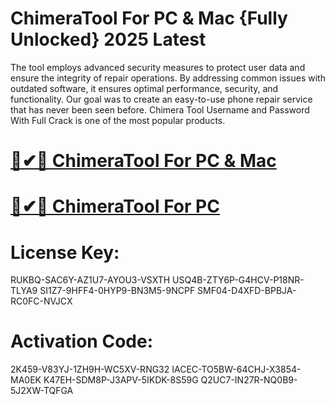 # ChimeraTool For PC & Mac {Fully Unlocked} 2025 Latest

 The tool employs advanced security measures to protect user data and ensure the integrity of repair operations. By addressing common issues with outdated software, it ensures optimal performance, security, and functionality. Our goal was to create an easy-to-use phone repair service that has never been seen before. Chimera Tool Username and Password With Full Crack is one of the most popular products.

 # [🚀✔🎉 ChimeraTool For PC & Mac](https://up-community.link/dl/)

# [🚀✔🎉 ChimeraTool For PC](https://up-community.link/dl/)

# License Key:

RUKBQ-SAC6Y-AZ1U7-AYOU3-VSXTH
USQ4B-ZTY6P-G4HCV-P18NR-TLYA9
SI1Z7-9HFF4-0HYP9-BN3M5-9NCPF
SMF04-D4XFD-BPBJA-RC0FC-NVJCX

# Activation Code:

2K459-V83YJ-1ZH9H-WC5XV-RNG32
IACEC-TO5BW-64CHJ-X3854-MA0EK
K47EH-SDM8P-J3APV-5IKDK-8S59G
Q2UC7-IN27R-NQ0B9-5J2XW-TQFGA
